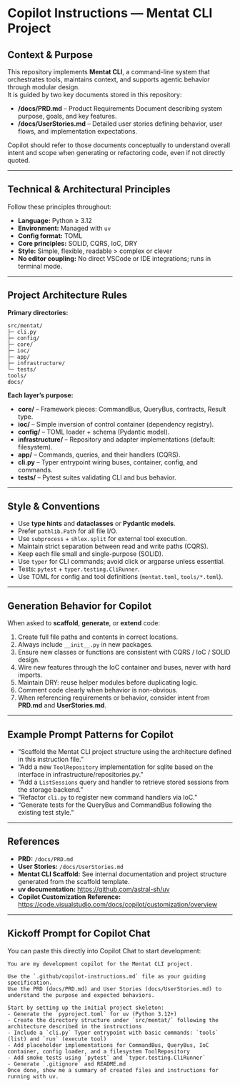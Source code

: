# Copilot Instructions — Mentat CLI Project

## Context & Purpose

This repository implements **Mentat CLI**, a command-line system that orchestrates tools, maintains context, and supports agentic behavior through modular design.  
It is guided by two key documents stored in this repository:

- **/docs/PRD.md** – Product Requirements Document describing system purpose, goals, and key features.  
- **/docs/UserStories.md** – Detailed user stories defining behavior, user flows, and implementation expectations.

Copilot should refer to those documents conceptually to understand overall intent and scope when generating or refactoring code, even if not directly quoted.

---

## Technical & Architectural Principles

Follow these principles throughout:

- **Language:** Python ≥ 3.12  
- **Environment:** Managed with `uv`  
- **Config format:** TOML  
- **Core principles:** SOLID, CQRS, IoC, DRY  
- **Style:** Simple, flexible, readable > complex or clever  
- **No editor coupling:** No direct VSCode or IDE integrations; runs in terminal mode.

---

## Project Architecture Rules

**Primary directories:**
```
src/mentat/
├─ cli.py
├─ config/
├─ core/
├─ ioc/
├─ app/
├─ infrastructure/
└─ tests/
tools/
docs/
```

**Each layer’s purpose:**

- **core/** – Framework pieces: CommandBus, QueryBus, contracts, Result type.  
- **ioc/** – Simple inversion of control container (dependency registry).  
- **config/** – TOML loader + schema (Pydantic model).  
- **infrastructure/** – Repository and adapter implementations (default: filesystem).  
- **app/** – Commands, queries, and their handlers (CQRS).  
- **cli.py** – Typer entrypoint wiring buses, container, config, and commands.  
- **tests/** – Pytest suites validating CLI and bus behavior.  

---

## Style & Conventions

- Use **type hints** and **dataclasses** or **Pydantic models**.  
- Prefer `pathlib.Path` for all file I/O.  
- Use `subprocess` + `shlex.split` for external tool execution.  
- Maintain strict separation between read and write paths (CQRS).  
- Keep each file small and single-purpose (SOLID).  
- Use `typer` for CLI commands; avoid click or argparse unless essential.  
- Tests: `pytest` + `typer.testing.CliRunner`.  
- Use TOML for config and tool definitions (`mentat.toml`, `tools/*.toml`).  

---

## Generation Behavior for Copilot

When asked to **scaffold**, **generate**, or **extend** code:

1. Create full file paths and contents in correct locations.  
2. Always include `__init__.py` in new packages.  
3. Ensure new classes or functions are consistent with CQRS / IoC / SOLID design.  
4. Wire new features through the IoC container and buses, never with hard imports.  
5. Maintain DRY: reuse helper modules before duplicating logic.  
6. Comment code clearly when behavior is non-obvious.  
7. When referencing requirements or behavior, consider intent from **PRD.md** and **UserStories.md**.  

---

## Example Prompt Patterns for Copilot

- “Scaffold the Mentat CLI project structure using the architecture defined in this instruction file.”  
- “Add a new `ToolRepository` implementation for sqlite based on the interface in infrastructure/repositories.py.”  
- “Add a `ListSessions` query and handler to retrieve stored sessions from the storage backend.”  
- “Refactor `cli.py` to register new command handlers via IoC.”  
- “Generate tests for the QueryBus and CommandBus following the existing test style.”  

---

## References

- **PRD:** `/docs/PRD.md`  
- **User Stories:** `/docs/UserStories.md`  
- **Mentat CLI Scaffold:** See internal documentation and project structure generated from the scaffold template.  
- **uv documentation:** <https://github.com/astral-sh/uv>  
- **Copilot Customization Reference:** <https://code.visualstudio.com/docs/copilot/customization/overview>  

---

## Kickoff Prompt for Copilot Chat

You can paste this directly into Copilot Chat to start development:

```
You are my development copilot for the Mentat CLI project.

Use the `.github/copilot-instructions.md` file as your guiding specification.
Use the PRD (docs/PRD.md) and User Stories (docs/UserStories.md) to understand the purpose and expected behaviors.

Start by setting up the initial project skeleton:
- Generate the `pyproject.toml` for uv (Python 3.12+)
- Create the directory structure under `src/mentat/` following the architecture described in the instructions
- Include a `cli.py` Typer entrypoint with basic commands: `tools` (list) and `run` (execute tool)
- Add placeholder implementations for CommandBus, QueryBus, IoC container, config loader, and a filesystem ToolRepository
- Add smoke tests using `pytest` and `typer.testing.CliRunner`
- Generate `.gitignore` and README.md
Once done, show me a summary of created files and instructions for running with uv.
```

